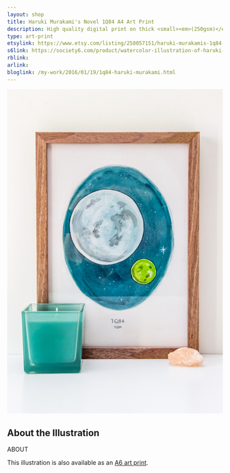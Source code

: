 ```yaml
---
layout: shop
title: Haruki Murakami's Novel 1Q84 A4 Art Print
description: High quality digital print on thick <small><em>(250gsm)</em></small> silk card. Blank on back. Sent in a protective cello bag.<br><br>A4 in size <small><em>(21 x 29.7cm or 8.3 x 11.7in)</em></small>
type: art-print
etsylink: https://www.etsy.com/listing/258057151/haruki-murakamis-1q84-a4-illustration-of
s6link: https://society6.com/product/watercolor-illustration-of-haruki-murakamis-novel-1q84_print#1=45
rblink: 
arlink: 
bloglink: /my-work/2016/01/19/1q84-haruki-murakami.html
---
```


<div class="carosel">
    <img src="/assets/shop/murakami-1q84-a4-art-print.jpg" alt="A4 art print of Haruki Murakami's novel 1Q84, by A Rose Cast" title="A4 art print of Haruki Murakami's novel 1Q84, by @arosecast">
</div>

<h2>About the Illustration</h2>
ABOUT

This illustration is also available as an [A6 art print]().
